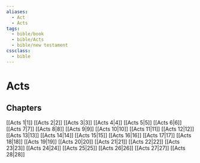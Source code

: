 ```yaml
---
aliases:
  - Act
  - Acts
tags:
  - bible/book
  - bible/Acts
  - bible/new testament
cssclass:
  - bible
---
```


# Acts

## Chapters

[[Acts 1|1]]
[[Acts 2|2]]
[[Acts 3|3]]
[[Acts 4|4]]
[[Acts 5|5]]
[[Acts 6|6]]
[[Acts 7|7]]
[[Acts 8|8]]
[[Acts 9|9]]
[[Acts 10|10]]
[[Acts 11|11]]
[[Acts 12|12]]
[[Acts 13|13]]
[[Acts 14|14]]
[[Acts 15|15]]
[[Acts 16|16]]
[[Acts 17|17]]
[[Acts 18|18]]
[[Acts 19|19]]
[[Acts 20|20]]
[[Acts 21|21]]
[[Acts 22|22]]
[[Acts 23|23]]
[[Acts 24|24]]
[[Acts 25|25]]
[[Acts 26|26]]
[[Acts 27|27]]
[[Acts 28|28]]

